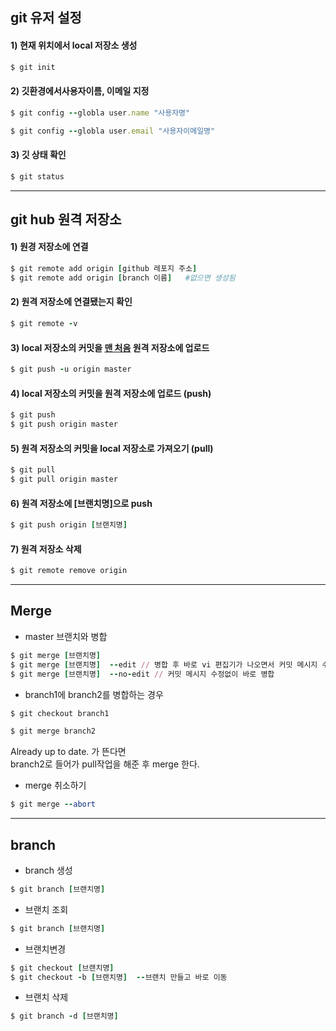 ## git 유저 설정    
#### 1) 현재 위치에서 local 저장소 생성     


```ruby
$ git init
```


#### 2) 깃환경에서사용자이름, 이메일 지정     


```ruby
$ git config --globla user.name "사용자명"

$ git config --globla user.email "사용자이메일명"
```


#### 3) 깃 상태 확인      


```ruby
$ git status
```

      
- - -
      
## git hub 원격 저장소  
#### 1) 원경 저장소에 연결    


```ruby
$ git remote add origin [github 레포지 주소]
$ git remote add origin [branch 이름]   #없으면 생성됨
```

   
#### 2) 원격 저장소에 연결됐는지 확인    


```ruby
$ git remote -v
````

   
   
#### 3) local 저장소의 커밋을 <u>맨 처음</u> 원격 저장소에 업로드    

```ruby
$ git push -u origin master
````


#### 4) local 저장소의 커밋을 원격 저장소에 업로드 (push)    

```ruby
$ git push
$ git push origin master
````

#### 5) 원격 저장소의 커밋을 local 저장소로 가져오기 (pull)    

```ruby
$ git pull
$ git pull origin master
````

#### 6) 원격 저장소에 [브랜치명]으로 push    

```ruby
$ git push origin [브랜치명]
````

#### 7) 원격 저장소 삭제       

```ruby
$ git remote remove origin
```
    
- - -
       
## Merge   
- master 브랜치와 병합    

```ruby
$ git merge [브랜치명]
$ git merge [브랜치명]  --edit // 병합 후 바로 vi 편집기가 나오면서 커밋 메시지 수정 가능
$ git merge [브랜치명]  --no-edit // 커밋 메시지 수정없이 바로 병합
```

- branch1에 branch2를 병합하는 경우    

```ruby
$ git checkout branch1

$ git merge branch2
```

Already up to date. 가 뜬다면    
branch2로 들어가 pull작업을 해준 후 merge 한다.    

- merge 취소하기   

```ruby
$ git merge --abort
```
   
- - -
    
## branch    
- branch 생성  

```ruby
$ git branch [브랜치명]
```

- 브랜치 조회    

```ruby
$ git branch [브랜치명]
```

- 브랜치변경  

```ruby
$ git checkout [브랜치명]
$ git checkout -b [브랜치명]  --브랜치 만들고 바로 이동
```

- 브랜치 삭제    

```ruby
$ git branch -d [브랜치명]
```
   
